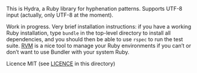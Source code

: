 This is Hydra, a Ruby library for hyphenation patterns.  Supports UTF-8 input
(actually, only UTF-8 at the moment).

Work in progress.  Very brief installation instructions: if you have a working
Ruby installation, type `bundle` in the top-level directory to install all
dependencies, and you should then be able to use `rspec` to run the test suite.
[RVM](https://rvm.io/) is a nice tool to manage your Ruby environments if you
can’t or don’t want to use Bundler with your system Ruby.

Licence MIT (see [LICENCE](LICENCE) in this directory)
